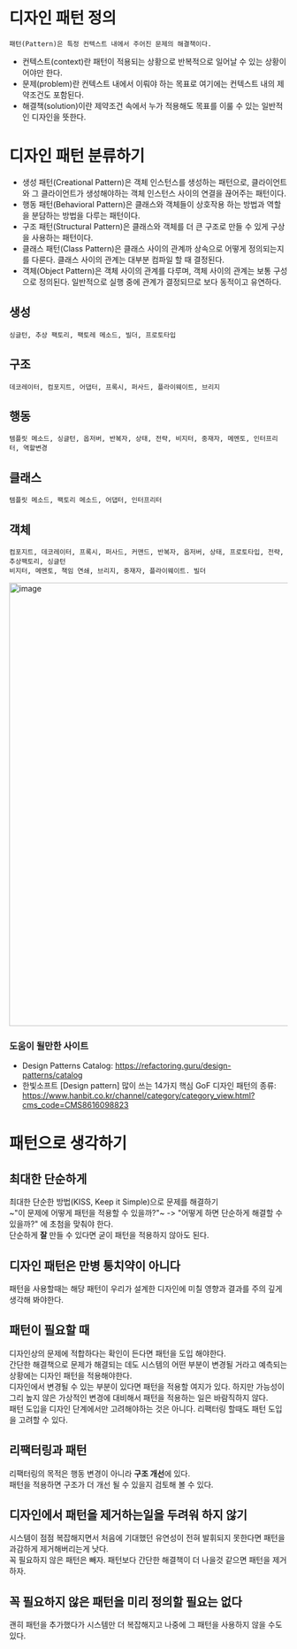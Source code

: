 # 디자인 패턴 정의
    패턴(Pattern)은 특정 컨텍스트 내에서 주어진 문제의 해결책이다.

* 컨텍스트(context)란 패턴이 적용되는 상황으로 반복적으로 일어날 수 있는 상황이어야만 한다.
* 문제(problem)란 컨텍스트 내에서 이뤄야 하는 목표로 여기에는 컨텍스트 내의 제약조건도 포함된다.
* 해결책(solution)이란 제약조건 속에서 누가 적용해도 목표를 이룰 수 있는 일반적인 디자인을 뜻한다.

# 디자인 패턴 분류하기
* 생성 패턴(Creational Pattern)은 객체 인스턴스를 생성하는 패턴으로, 클라이언트와 그 클라이언트가 생성해야하는 객체 인스턴스 사이의 연결을 끊어주는 패턴이다.
* 행동 패턴(Behavioral Pattern)은 클래스와 객체들이 상호작용 하는 방법과 역할을 분담하는 방법을 다루는 패턴이다.
* 구조 패턴(Structural Pattern)은 클래스와 객체를 더 큰 구조로 만들 수 있게 구상을 사용하는 패턴이다.
* 클래스 패턴(Class Pattern)은 클래스 사이의 관계까 상속으로 어떻게 정의되는지를 다룬다. 클래스 사이의 관계는 대부분 컴파일 할 때 결정된다.
* 객체(Object Pattern)은 객체 사이의 관계를 다루며, 객체 사이의 관계는 보통 구성으로 정의된다. 일반적으로 실행 중에 관계가 결정되므로 보다 동적이고 유연하다.

## 생성
    싱글턴, 추상 팩토리, 팩토레 메소드, 빌더, 프로토타입
    
## 구조
    데코레이터, 컴포지트, 어댑터, 프록시, 퍼사드, 플라이웨이트, 브리지
    
## 행동
    템플릿 메소드, 싱글턴, 옵저버, 반복자, 상태, 전략, 비지터, 중재자, 메멘토, 인터프리터, 역할변경
    
## 클래스
    템플릿 메소드, 팩토리 메소드, 어댑터, 인터프리터
    
## 객체
    컴포지트, 데코레이터, 프록시, 퍼사드, 커맨드, 반복자, 옵저버, 상태, 프로토타입, 전략, 추상팩토리, 싱글턴
    비지터, 메멘토, 책임 연쇄, 브리지, 중재자, 플라이웨이트. 빌더


<img width="801" alt="image" src="https://user-images.githubusercontent.com/60346043/175427902-08a38063-d791-4579-a501-0cdf97858316.png">


### 도움이 될만한 사이트
* Design Patterns Catalog: https://refactoring.guru/design-patterns/catalog
* 한빛소프트 [Design pattern] 많이 쓰는 14가지 핵심 GoF 디자인 패턴의 종류: https://www.hanbit.co.kr/channel/category/category_view.html?cms_code=CMS8616098823

# 패턴으로 생각하기

## 최대한 단순하게
최대한 단순한 방법(KISS, Keep it Simple)으로 문제를 해결하기<br/>
~"이 문제에 어떻게 패턴을 적용할 수 있을까?"~ -> "어떻게 하면 단순하게 해결할 수 있을까?" 에 초첨을 맞춰야 한다.<br/>
단순하게 **잘** 만들 수 있다면 굳이 패턴을 적용하지 않아도 된다.
<br/>

## 디자인 패턴은 만병 통치약이 아니다
패턴을 사용할때는 해당 패턴이 우리가 설계한 디자인에 미칠 영향과 결과를 주의 깊게 생각해 봐야한다.

## 패턴이 필요할 때
디자인상의 문제에 적합하다는 확인이 든다면 패턴을 도입 해야한다.<br/>
간단한 해결책으로 문제가 해결되는 데도 시스템의 어떤 부분이 변경될 거라고 예측되는 상황에는 디자인 패턴을 적용해야한다.<br/>
디자인에서 변경될 수 있는 부분이 있다면 패턴을 적용할 여지가 있다. 하지만 가능성이 그리 높지 않은 가상적인 변경에 대비해서 패턴을 적용하는 일은 바람직하지 않다.<br/>
패턴 도입을 디자인 단계에서만 고려해야하는 것은 아니다. 리팩터링 할때도 패턴 도입을 고려할 수 있다.

## 리팩터링과 패턴
리팩터링의 목적은 행동 변경이 아니라 **구조 개선**에 있다.<br/>
패턴을 적용하면 구조가 더 개선 될 수 있을지 검토해 볼 수 있다.

## 디자인에서 패턴을 제거하는일을 두려워 하지 않기
시스템이 점점 복잡해지면서 처음에 기대했던 유연성이 전혀 발휘되지 못한다면 패턴을 과감하게 제거해버리는게 낫다.<br/>
꼭 필요하지 않은 패턴은 빼자. 패턴보다 간단한 해결책이 더 나을것 같으면 패턴을 제거하자.

## 꼭 필요하지 않은 패턴을 미리 정의할 필요는 없다
괜히 패턴을 추가했다가 시스템만 더 복잡해지고 나중에 그 패턴을 사용하지 않을 수도 있다.
